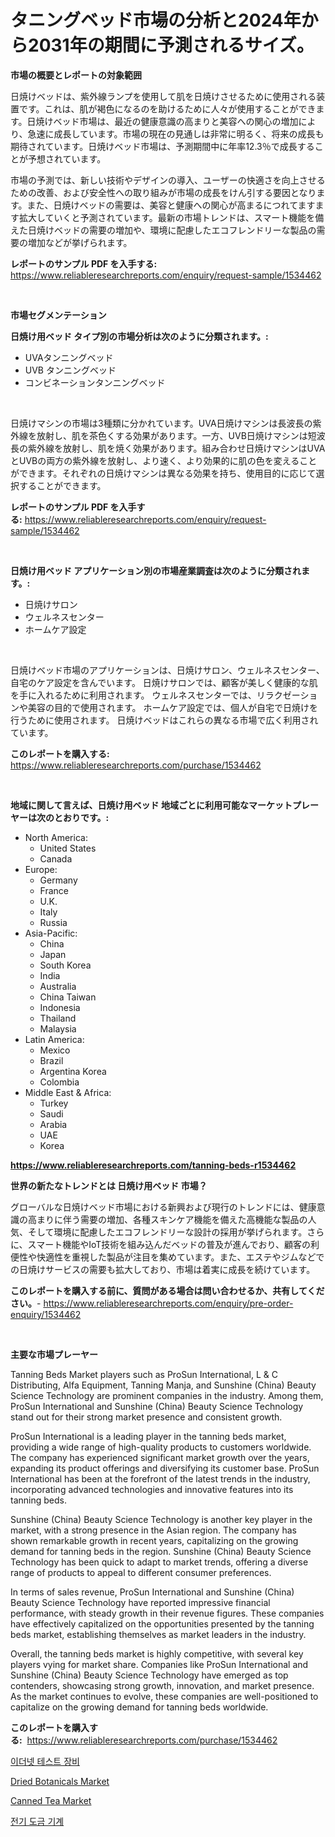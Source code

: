 <p><h1>タニングベッド市場の分析と2024年から2031年の期間に予測されるサイズ。</h1></p><p><strong>市場の概要とレポートの対象範囲</strong></p>
<p><p>日焼けベッドは、紫外線ランプを使用して肌を日焼けさせるために使用される装置です。これは、肌が褐色になるのを助けるために人々が使用することができます。日焼けベッド市場は、最近の健康意識の高まりと美容への関心の増加により、急速に成長しています。市場の現在の見通しは非常に明るく、将来の成長も期待されています。日焼けベッド市場は、予測期間中に年率12.3％で成長することが予想されています。</p><p>市場の予測では、新しい技術やデザインの導入、ユーザーの快適さを向上させるための改善、および安全性への取り組みが市場の成長をけん引する要因となります。また、日焼けベッドの需要は、美容と健康への関心が高まるにつれてますます拡大していくと予測されています。最新の市場トレンドは、スマート機能を備えた日焼けベッドの需要の増加や、環境に配慮したエコフレンドリーな製品の需要の増加などが挙げられます。</p></p>
<p><strong>レポートのサンプル PDF を入手する:</strong> <a href="https://www.reliableresearchreports.com/enquiry/request-sample/1534462">https://www.reliableresearchreports.com/enquiry/request-sample/1534462</a></p>
<p>&nbsp;</p>
<p><strong>市場セグメンテーション</strong></p>
<p><strong>日焼け用ベッド タイプ別の市場分析は次のように分類されます。:</strong></p>
<p><ul><li>UVAタンニングベッド</li><li>UVB タンニングベッド</li><li>コンビネーションタンニングベッド</li></ul></p>
<p>&nbsp;</p>
<p><p>日焼けマシンの市場は3種類に分かれています。UVA日焼けマシンは長波長の紫外線を放射し、肌を茶色くする効果があります。一方、UVB日焼けマシンは短波長の紫外線を放射し、肌を焼く効果があります。組み合わせ日焼けマシンはUVAとUVBの両方の紫外線を放射し、より速く、より効果的に肌の色を変えることができます。それぞれの日焼けマシンは異なる効果を持ち、使用目的に応じて選択することができます。</p></p>
<p><strong>レポートのサンプル PDF を入手する:</strong>&nbsp;<a href="https://www.reliableresearchreports.com/enquiry/request-sample/1534462">https://www.reliableresearchreports.com/enquiry/request-sample/1534462</a></p>
<p>&nbsp;</p>
<p><strong> 日焼け用ベッド アプリケーション別の市場産業調査は次のように分類されます。:</strong></p>
<p><ul><li>日焼けサロン</li><li>ウェルネスセンター</li><li>ホームケア設定</li></ul></p>
<p>&nbsp;</p>
<p><p>日焼けベッド市場のアプリケーションは、日焼けサロン、ウェルネスセンター、自宅のケア設定を含んでいます。 日焼けサロンでは、顧客が美しく健康的な肌を手に入れるために利用されます。 ウェルネスセンターでは、リラクゼーションや美容の目的で使用されます。 ホームケア設定では、個人が自宅で日焼けを行うために使用されます。 日焼けベッドはこれらの異なる市場で広く利用されています。</p></p>
<p><strong>このレポートを購入する:</strong>&nbsp; <a href="https://www.reliableresearchreports.com/purchase/1534462">https://www.reliableresearchreports.com/purchase/1534462</a></p>
<p>&nbsp;</p>
<p><strong>地域に関して言えば、日焼け用ベッド 地域ごとに利用可能なマーケットプレーヤーは次のとおりです。:</strong></p>
<p><ul>
    <li>
        North America:
        <ul>
            <li>United States</li>
            <li>Canada</li>
        </ul>
    </li>
    <li>
        Europe:
        <ul>
            <li>Germany</li>
            <li>France</li>
            <li>U.K.</li>
            <li>Italy</li>
            <li>Russia</li>
        </ul>
    </li>
    <li>
        Asia-Pacific:
        <ul>
            <li>China</li>
            <li>Japan</li>
            <li>South Korea</li>
            <li>India</li>
            <li>Australia</li>
            <li>China Taiwan</li>
            <li>Indonesia</li>
            <li>Thailand</li>
            <li>Malaysia</li>
        </ul>
    </li>
    <li>
        Latin America:
        <ul>
            <li>Mexico</li>
            <li>Brazil</li>
            <li>Argentina Korea</li>
            <li>Colombia</li>
        </ul>
    </li>
    <li>
        Middle East & Africa:
        <ul>
            <li>Turkey</li>
            <li>Saudi</li>
            <li>Arabia</li>
            <li>UAE</li>
            <li>Korea</li>
        </ul>
    </li>
    </ul></p>
<p><strong><a href="https://www.reliableresearchreports.com/tanning-beds-r1534462">https://www.reliableresearchreports.com/tanning-beds-r1534462</a></strong>&nbsp;</p>
<p><strong>世界の新たなトレンドとは 日焼け用ベッド 市場？</strong></p>
<p><p>グローバルな日焼けベッド市場における新興および現行のトレンドには、健康意識の高まりに伴う需要の増加、各種スキンケア機能を備えた高機能な製品の人気、そして環境に配慮したエコフレンドリーな設計の採用が挙げられます。さらに、スマート機能やIoT技術を組み込んだベッドの普及が進んでおり、顧客の利便性や快適性を重視した製品が注目を集めています。また、エステやジムなどでの日焼けサービスの需要も拡大しており、市場は着実に成長を続けています。</p></p>
<p><strong>このレポートを購入する前に、質問がある場合は問い合わせるか、共有してください。</strong>- <a href="https://www.reliableresearchreports.com/enquiry/pre-order-enquiry/1534462">https://www.reliableresearchreports.com/enquiry/pre-order-enquiry/1534462</a></p>
<p>&nbsp;</p>
<p><strong>主要な市場プレーヤー</strong></p>
<p><p>Tanning Beds Market players such as ProSun International, L & C Distributing, Alfa Equipment, Tanning Manja, and Sunshine (China) Beauty Science Technology are prominent companies in the industry. Among them, ProSun International and Sunshine (China) Beauty Science Technology stand out for their strong market presence and consistent growth.</p><p>ProSun International is a leading player in the tanning beds market, providing a wide range of high-quality products to customers worldwide. The company has experienced significant market growth over the years, expanding its product offerings and diversifying its customer base. ProSun International has been at the forefront of the latest trends in the industry, incorporating advanced technologies and innovative features into its tanning beds.</p><p>Sunshine (China) Beauty Science Technology is another key player in the market, with a strong presence in the Asian region. The company has shown remarkable growth in recent years, capitalizing on the growing demand for tanning beds in the region. Sunshine (China) Beauty Science Technology has been quick to adapt to market trends, offering a diverse range of products to appeal to different consumer preferences.</p><p>In terms of sales revenue, ProSun International and Sunshine (China) Beauty Science Technology have reported impressive financial performance, with steady growth in their revenue figures. These companies have effectively capitalized on the opportunities presented by the tanning beds market, establishing themselves as market leaders in the industry.</p><p>Overall, the tanning beds market is highly competitive, with several key players vying for market share. Companies like ProSun International and Sunshine (China) Beauty Science Technology have emerged as top contenders, showcasing strong growth, innovation, and market presence. As the market continues to evolve, these companies are well-positioned to capitalize on the growing demand for tanning beds worldwide.</p></p>
<p><strong>このレポートを購入する:</strong>&nbsp;&nbsp;<a href="https://www.reliableresearchreports.com/purchase/1534462">https://www.reliableresearchreports.com/purchase/1534462</a></p>
<p><p><a href="https://github.com/hzumrdvas204296/Market-Research-Report-List-1/blob/main/231486916259.md">이더넷 테스트 장비</a></p><p><a href="https://github.com/pizolina/Market-Research-Report-List-4/blob/main/dried-botanicals-market.md">Dried Botanicals Market</a></p><p><a href="https://github.com/tamvrosiya/Market-Research-Report-List-3/blob/main/canned-tea-market.md">Canned Tea Market</a></p><p><a href="https://github.com/PhilToryphy7876567/Market-Research-Report-List-1/blob/main/691437516258.md">전기 도금 기계</a></p></p>